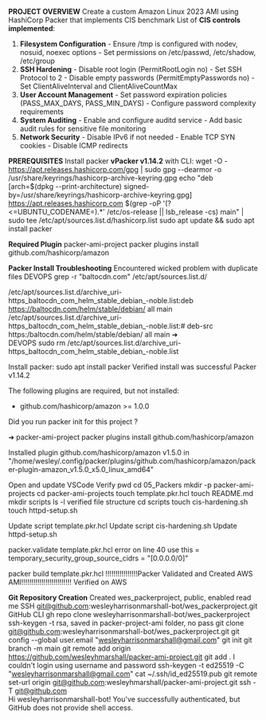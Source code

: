 **PROJECT OVERVIEW**
Create a custom Amazon Linux 2023 AMI using HashiCorp Packer that implements CIS benchmark
List of **CIS controls implemented**:
1. **Filesystem Configuration** - Ensure /tmp is configured with nodev, nosuid, noexec options - Set permissions on /etc/passwd, /etc/shadow, /etc/group 
2. **SSH Hardening** - Disable root login (PermitRootLogin no) - Set SSH Protocol to 2 - Disable empty passwords (PermitEmptyPasswords no) - Set ClientAliveInterval and ClientAliveCountMax 
3. **User Account Management** - Set password expiration policies (PASS_MAX_DAYS, PASS_MIN_DAYS) - Configure password complexity requirements 
4. **System Auditing** - Enable and configure auditd service - Add basic audit rules for sensitive file monitoring 
5. **Network Security** - Disable IPv6 if not needed - Enable TCP SYN cookies - Disable ICMP redirects

**PREREQUISITES**
Install packer **vPacker v1.14.2** with CLI: 
wget -O - https://apt.releases.hashicorp.com/gpg | sudo gpg --dearmor -o /usr/share/keyrings/hashicorp-archive-keyring.gpg
echo "deb [arch=$(dpkg --print-architecture) signed-by=/usr/share/keyrings/hashicorp-archive-keyring.gpg] https://apt.releases.hashicorp.com $(grep -oP '(?<=UBUNTU_CODENAME=).*' /etc/os-release || lsb_release -cs) main" | sudo tee /etc/apt/sources.list.d/hashicorp.list
sudo apt update && sudo apt install packer

**Required Plugin** packer-ami-project packer plugins install github.com/hashicorp/amazon 

**Packer Install Troubleshooting**
Encountered wicked problem with duplicate files
DEVOPS grep -r "baltocdn.com" /etc/apt/sources.list.d/

/etc/apt/sources.list.d/archive_uri-https_baltocdn_com_helm_stable_debian_-noble.list:deb https://baltocdn.com/helm/stable/debian/ all main
/etc/apt/sources.list.d/archive_uri-https_baltocdn_com_helm_stable_debian_-noble.list:# deb-src https:/baltocdn.com/helm/stable/debian/ all main
➜  
DEVOPS sudo rm /etc/apt/sources.list.d/archive_uri-https_baltocdn_com_helm_stable_debian_-noble.list

Install packer: sudo apt install packer
Verified install was successful Packer v1.14.2                                           

The following plugins are required, but not installed:

* github.com/hashicorp/amazon >= 1.0.0

Did you run packer init for this project ?


➜  packer-ami-project packer plugins install github.com/hashicorp/amazon                                                                                       

Installed plugin github.com/hashicorp/amazon v1.5.0 in "/home/wesley/.config/packer/plugins/github.com/hashicorp/amazon/packer-plugin-amazon_v1.5.0_x5.0_linux_amd64"

Open and update VSCode
Verify pwd
cd 05_Packers
mkdir -p packer-ami-projects
cd packer-ami-projects
touch template.pkr.hcl
touch README.md
mkdir scripts
ls -l
verified file structure
cd scripts
touch cis-hardening.sh
touch httpd-setup.sh

Update script template.pkr.hcl
Update script cis-hardening.sh
Update httpd-setup.sh

packer.validate template.pkr.hcl
error on line 40 
use this = temporary_security_group_source_cidrs = "[0.0.0.0/0]"

packer build template.pkr.hcl
!!!!!!!!!!!!!!!!Packer Validated and Created AWS AMI!!!!!!!!!!!!!!!!!!!!!!!!!
Verified on AWS

**Git Repository Creation**
Created wes_packerproject, public, enabled read me
SSH git@github.com:wesleyharrisonmarshall-bot/wes_packerproject.git
GitHub CLI gh repo clone wesleyharrisonmarshall-bot/wes_packerproject
ssh-keygen -t rsa, saved in packer-project-ami folder, no pass
git clone git@github.com:wesleyharrisonmarshall-bot/wes_packerproject.git
git config --global user.email "wesleyharrisonmarshall@gmail.com"
git init
git branch -m main
git remote add origin https://github.com/wesleyhmarshall/packer-ami-project.git
git add .
I couldn't login using username and password
ssh-keygen -t ed25519 -C "wesleyharrisonmarshall@gmail.com"
cat ~/.ssh/id_ed25519.pub
git remote set-url origin git@github.com:wesleyhmarshall/packer-ami-project.git
ssh -T git@github.com                                                      
Hi wesleyharrisonmarshall-bot! You've successfully authenticated, but GitHub does not provide shell access.
